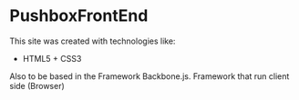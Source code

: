 # PushboxFrontEnd

This site was created  with technologies like:

* HTML5 + CSS3

Also to be based in the Framework Backbone.js. Framework that run client side (Browser)
